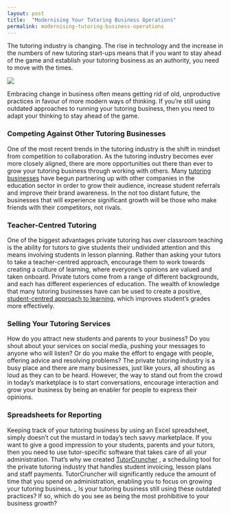 ```yaml
---
layout: post
title:  "Modernising Your Tutoring Business Operations"
permalink: modernising-tutoring-business-operations
---
```

The tutoring industry is changing. The rise in technology and the increase in the numbers of new tutoring start-ups 
means that if you want to stay ahead of the game and establish your tutoring business as an authority, 
you need to move with the times.

<div class="img-holder full-width">
   <img src="/img/blogs/TutorCruncher-Workspace.png" alt-text="TutorCruncher Workspace"/>
</div>

Embracing change in business often means getting rid of old, unproductive practices in favour of more modern 
ways of thinking. If you’re still using outdated approaches to running your tutoring business, then you need to 
adapt your thinking to stay ahead of the game. 

### Competing Against Other Tutoring Businesses

One of the most recent trends in the tutoring industry is the shift in mindset from competition to collaboration. 
As the tutoring industry becomes ever more closely aligned, there are more opportunities out there than ever to grow 
your tutoring business through working with others. Many 
[tutoring businesses](http://www.tutorcruncher.com/news-and-updates/how-to-start-a-tutoring-business/) 
have begun partnering up with other companies in the education sector in order to grow their audience, 
increase student referrals and improve their brand awareness. In the not too distant future, the businesses 
that will experience significant growth will be those who make friends with their competitors, not rivals. 

### Teacher-Centred Tutoring

One of the biggest advantages private tutoring has over classroom teaching is the ability for tutors to give students 
their undivided attention and this means involving students in lesson planning. Rather than asking your tutors to take a 
teacher-centred approach, encourage them to work towards creating a culture of learning, where everyone’s opinions are 
valued and taken onboard. Private tutors come from a range of different backgrounds, and each has different experiences 
of education. The wealth of knowledge that many tutoring businesses have can be used to create a positive, 
[student-centred approach to learning](http://www.tutorcruncher.com/how-to-encourage-students-to-take-control-of-their-learning/), 
which improves student’s grades more effectively. 

### Selling Your Tutoring Services

How do you attract new students and parents to your business? Do you shout about your services on social media, 
pushing your messages to anyone who will listen? Or do you make the effort to engage with people, offering advice and 
resolving problems? The private tutoring industry is a busy place and there are many businesses, just like yours, all 
shouting as loud as they can to be heard. However, the way to stand out from the crowd in today’s marketplace is to start 
conversations, encourage interaction and grow your business by being an enabler for people to express their opinions. 

### Spreadsheets for Reporting

Keeping track of your tutoring business by using an Excel spreadsheet, simply doesn’t cut the mustard in today’s 
tech savvy marketplace. If you want to give a good impression to your students, parents and your tutors, then you 
need to use tutor-specific software that takes care of all your administration. That’s why we created 
[TutorCruncher](http://www.tutorcruncher.com) , a scheduling tool for the private tutoring industry that 
handles student invoicing, lesson plans and staff payments. TutorCruncher will significantly reduce the amount of 
time that you spend on administration, enabling you to focus on growing your tutoring business. _ Is your tutoring 
business still using these outdated practices? If so, which do you see as being the most prohibitive to your business growth?
